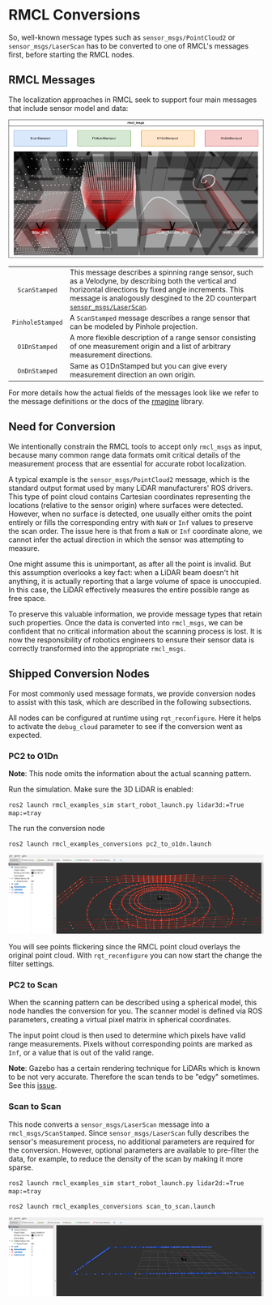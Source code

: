 # RMCL Conversions


So, well-known message types such as `sensor_msgs/PointCloud2` or `sensor_msgs/LaserScan` has to be converted to one of RMCL's messages first, before starting the RMCL nodes.

## RMCL Messages

The localization approaches in RMCL seek to support four main messages that include sensor model and data: 

![RMCL Msgs](.media/rmcl_conversions.png)

|     |      |
|:---:|:-----|
| `ScanStamped` | This message describes a spinning range sensor, such as a Velodyne, by describing both the vertical and horizontal directions by fixed angle increments. This message is analogously desgined to the 2D counterpart [`sensor_msgs/LaserScan`](https://github.com/ros2/common_interfaces/blob/jazzy/sensor_msgs/msg/LaserScan.msg). |
| `PinholeStamped` | A `ScanStamped` message describes a range sensor that can be modeled by Pinhole projection.  |
| `O1DnStamped` | A more flexible description of a range sensor consisting of one measurement origin and a list of arbitrary measurement directions. |
| `OnDnStamped` | Same as O1DnStamped but you can give every measurement direction an own origin.  |

For more details how the actual fields of the messages look like we refer to the message definitions or the docs of the [rmagine](https://github.com/uos/rmagine) library.


## Need for Conversion

We intentionally constrain the RMCL tools to accept only `rmcl_msgs` as input, because many common range data formats omit critical details of the measurement process that are essential for accurate robot localization.

A typical example is the `sensor_msgs/PointCloud2` message, which is the standard output format used by many LiDAR manufacturers' ROS drivers. This type of point cloud contains Cartesian coordinates representing the locations (relative to the sensor origin) where surfaces were detected.
However, when no surface is detected, one usually either omits the point entirely or fills the corresponding entry with `NaN` or `Inf` values to preserve the scan order. The issue here is that from a `NaN` or `Inf` coordinate alone, we cannot infer the actual direction in which the sensor was attempting to measure.

One might assume this is unimportant, as after all the point is invalid. But this assumption overlooks a key fact: when a LiDAR beam doesn't hit anything, it is actually reporting that a large volume of space is unoccupied. In this case, the LiDAR effectively measures the entire possible range as free space.

To preserve this valuable information, we provide message types that retain such properties. Once the data is converted into `rmcl_msgs`, we can be confident that no critical information about the scanning process is lost.
It is now the responsibility of robotics engineers to ensure their sensor data is correctly transformed into the appropriate `rmcl_msgs`. 


## Shipped Conversion Nodes

For most commonly used message formats, we provide conversion nodes to assist with this task, which are described in the following subsections.

All nodes can be configured at runtime using `rqt_reconfigure`.
Here it helps to activate the `debug_cloud` parameter to see if the conversion went as expected.

### PC2 to O1Dn



**Note**: This node omits the information about the actual scanning pattern.

Run the simulation. Make sure the 3D LiDAR is enabled:

```console
ros2 launch rmcl_examples_sim start_robot_launch.py lidar3d:=True map:=tray
```

The run the conversion node

```console
ros2 launch rmcl_examples_conversions pc2_to_o1dn.launch
```

![PC2toO1Dn](.media/pc2_to_o1dn_both.png)

You will see points flickering since the RMCL point cloud overlays the original point cloud. With `rqt_reconfigure` you can now start the change the filter settings.

### PC2 to Scan

When the scanning pattern can be described using a spherical model, this node handles the conversion for you. The scanner model is defined via ROS parameters, creating a virtual pixel matrix in spherical coordinates.

The input point cloud is then used to determine which pixels have valid range measurements. Pixels without corresponding points are marked as `Inf`, or a value that is out of the valid range.



**Note**: Gazebo has a certain rendering technique for LiDARs which is known to be not very accurate. Therefore the scan tends to be "edgy" sometimes. See this [issue](https://github.com/gazebosim/gz-sim/issues/2743).

### Scan to Scan

This node converts a `sensor_msgs/LaserScan` message into a `rmcl_msgs/ScanStamped`. Since `sensor_msgs/LaserScan` fully describes the sensor's measurement process, no additional parameters are required for the conversion.
However, optional parameters are available to pre-filter the data, for example, to reduce the density of the scan by making it more sparse.

```console
ros2 launch rmcl_examples_sim start_robot_launch.py lidar2d:=True map:=tray
```

```console
ros2 launch rmcl_examples_conversions scan_to_scan.launch 
```

![ScanToScan](.media/scan_to_scan.png)


